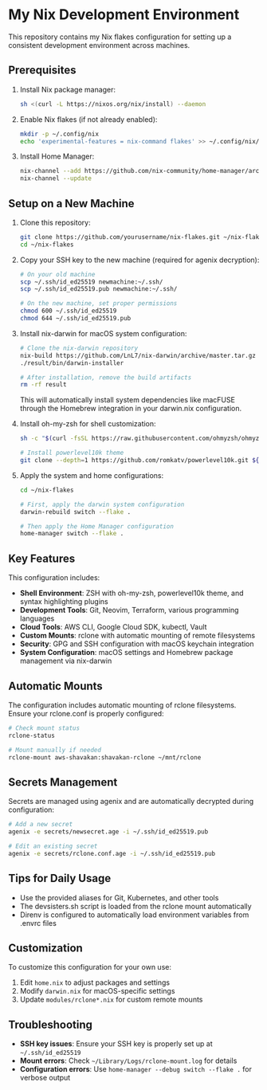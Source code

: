 # My Nix Development Environment

This repository contains my Nix flakes configuration for setting up a consistent development environment across machines.

## Prerequisites

1. Install Nix package manager:
   ```bash
   sh <(curl -L https://nixos.org/nix/install) --daemon
   ```

2. Enable Nix flakes (if not already enabled):
   ```bash
   mkdir -p ~/.config/nix
   echo 'experimental-features = nix-command flakes' >> ~/.config/nix/nix.conf
   ```

3. Install Home Manager:
   ```bash
   nix-channel --add https://github.com/nix-community/home-manager/archive/master.tar.gz home-manager
   nix-channel --update
   ```

## Setup on a New Machine

1. Clone this repository:
   ```bash
   git clone https://github.com/yourusername/nix-flakes.git ~/nix-flakes
   cd ~/nix-flakes
   ```

2. Copy your SSH key to the new machine (required for agenix decryption):
   ```bash
   # On your old machine
   scp ~/.ssh/id_ed25519 newmachine:~/.ssh/
   scp ~/.ssh/id_ed25519.pub newmachine:~/.ssh/
   
   # On the new machine, set proper permissions
   chmod 600 ~/.ssh/id_ed25519
   chmod 644 ~/.ssh/id_ed25519.pub
   ```

3. Install nix-darwin for macOS system configuration:
   ```bash
   # Clone the nix-darwin repository
   nix-build https://github.com/LnL7/nix-darwin/archive/master.tar.gz -A installer
   ./result/bin/darwin-installer
   
   # After installation, remove the build artifacts
   rm -rf result
   ```
   
   This will automatically install system dependencies like macFUSE through the Homebrew integration in your darwin.nix configuration.

4. Install oh-my-zsh for shell customization:
   ```bash
   sh -c "$(curl -fsSL https://raw.githubusercontent.com/ohmyzsh/ohmyzsh/master/tools/install.sh)"
   
   # Install powerlevel10k theme
   git clone --depth=1 https://github.com/romkatv/powerlevel10k.git ${ZSH_CUSTOM:-$HOME/.oh-my-zsh/custom}/themes/powerlevel10k
   ```

5. Apply the system and home configurations:
   ```bash
   cd ~/nix-flakes
   
   # First, apply the darwin system configuration
   darwin-rebuild switch --flake .
   
   # Then apply the Home Manager configuration
   home-manager switch --flake .
   ```

## Key Features

This configuration includes:

- **Shell Environment**: ZSH with oh-my-zsh, powerlevel10k theme, and syntax highlighting plugins
- **Development Tools**: Git, Neovim, Terraform, various programming languages
- **Cloud Tools**: AWS CLI, Google Cloud SDK, kubectl, Vault
- **Custom Mounts**: rclone with automatic mounting of remote filesystems
- **Security**: GPG and SSH configuration with macOS keychain integration
- **System Configuration**: macOS settings and Homebrew package management via nix-darwin

## Automatic Mounts

The configuration includes automatic mounting of rclone filesystems. Ensure your rclone.conf is properly configured:

```bash
# Check mount status
rclone-status

# Mount manually if needed
rclone-mount aws-shavakan:shavakan-rclone ~/mnt/rclone
```

## Secrets Management

Secrets are managed using agenix and are automatically decrypted during configuration:

```bash
# Add a new secret
agenix -e secrets/newsecret.age -i ~/.ssh/id_ed25519.pub

# Edit an existing secret
agenix -e secrets/rclone.conf.age -i ~/.ssh/id_ed25519.pub
```

## Tips for Daily Usage

- Use the provided aliases for Git, Kubernetes, and other tools
- The devsisters.sh script is loaded from the rclone mount automatically
- Direnv is configured to automatically load environment variables from .envrc files

## Customization

To customize this configuration for your own use:

1. Edit `home.nix` to adjust packages and settings
2. Modify `darwin.nix` for macOS-specific settings
3. Update `modules/rclone*.nix` for custom remote mounts

## Troubleshooting

- **SSH key issues**: Ensure your SSH key is properly set up at `~/.ssh/id_ed25519`
- **Mount errors**: Check `~/Library/Logs/rclone-mount.log` for details
- **Configuration errors**: Use `home-manager --debug switch --flake .` for verbose output
